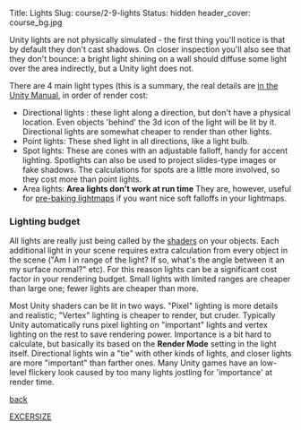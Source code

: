 Title: Lights
Slug: course/2-9-lights
Status: hidden
header_cover: course_bg.jpg

Unity lights are not physically simulated - the first thing you'll notice is that by default they don't cast shadows. On closer inspection you'll also see that they don't bounce: a bright light shining on a wall should diffuse some light over the area indirectly, but a Unity light does not.

There are 4 main light types (this is a summary, the real details are [in the Unity Manual](#http://docs.unity3d.com/Documentation/Components/class-Light.html), in order of render cost:

* Directional lights : these light along a direction, but don't have a physical location. Even objects 'behind' the 3d icon of the light will be lit by it.  Directional lights are somewhat cheaper to render than other lights.
* Point lights: These shed light in all directions, like a light bulb.
* Spot lights: These are cones with an adjustable falloff, handy for accent lighting. Spotlights can also be used to project slides-type images or fake shadows.  The calculations for spots are a little more involved, so they cost more than point lights.
* Area lights: **Area lights don't work at run time** They are, however, useful for [pre-baking lightmaps](glossary#bake) if you want nice soft falloffs in your lightmaps.

### Lighting budget

All lights are really just being called by the [shaders](glossary#shader) on your objects.  Each additional light in your scene requires extra calculation from every object in the scene ("Am I in range of the light? If so, what's the angle between it an my surface normal?" etc).  For this reason lights can be a significant cost factor in your rendering budget. Small lights with limited ranges are cheaper than large one; fewer lights are cheaper than more.   

Most Unity shaders can be lit in two ways. "Pixel" lighting is more details and realistic; "Vertex" lighting is cheaper to render, but cruder.  Typically Unity automatically runs pixel lighting on "important" lights and vertex lighting on the rest to save rendering power. Importance is a bit hard to calculate, but basically its based on the **Render Mode** setting in the light itself.  Directional lights win a "tie" with other kinds of lights, and closer lights are more "important" than farther ones.  Many Unity games have an low-level flickery look caused by too many lights jostling for 'importance' at render time. 

[back](2-8-shaders-materials)

[EXCERSIZE](http://www.tryscribble.com/wikis/intro-to-unity3d/pages/rendering-excersize-exterminate)